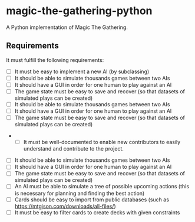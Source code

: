# magic-the-gathering-python
A Python implementation of Magic The Gathering.

## Requirements
It must fulfill the following requirements:
- [ ] It must be easy to implement a new AI (by subclassing)
- [ ] It should be able to simulate thousands games between two AIs
- [ ] It should have a GUI in order for one human to play against an AI
- [ ] The game state must be easy to save and recover (so that datasets of simulated plays can be created)
- [ ] It should be able to simulate thousands games between two AIs
- [ ] It should have a GUI in order for one human to play against an AI
- [ ] The game state must be easy to save and recover (so that datasets of simulated plays can be created)
+ - [ ] It must be well-documented to enable new contributors to easily understand and contribute to the project.
- [ ] It should be able to simulate thousands games between two AIs
- [ ] It should have a GUI in order for one human to play against an AI
- [ ] The game state must be easy to save and recover (so that datasets of simulated plays can be created)
- [ ] An AI must be able to simulate a tree of possible upcoming actions (this is necessary for planning and finding the best action)
- [ ] Cards should be easy to import from public databases (such as https://mtgjson.com/downloads/all-files/)
- [ ] It must be easy to filter cards to create decks with given constraints
